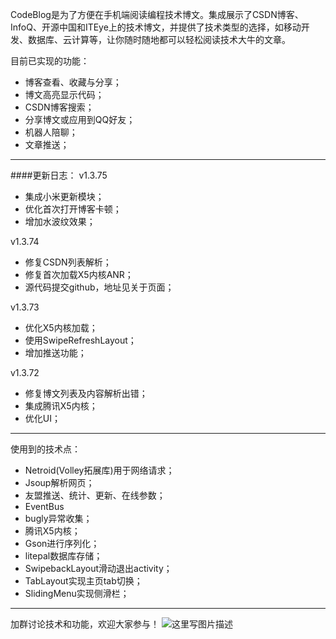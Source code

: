 CodeBlog是为了方便在手机端阅读编程技术博文。集成展示了CSDN博客、InfoQ、开源中国和ITEye上的技术博文，并提供了技术类型的选择，如移动开发、数据库、云计算等，让你随时随地都可以轻松阅读技术大牛的文章。

目前已实现的功能：
 - 博客查看、收藏与分享；
 - 博文高亮显示代码；
 - CSDN博客搜索；
 - 分享博文或应用到QQ好友；
 - 机器人陪聊；
 - 文章推送；

---
####更新日志：
v1.3.75
- 集成小米更新模块；
- 优化首次打开博客卡顿；
- 增加水波纹效果；

v1.3.74
- 修复CSDN列表解析；
- 修复首次加载X5内核ANR；
- 源代码提交github，地址见关于页面；

v1.3.73
- 优化X5内核加载；
- 使用SwipeRefreshLayout；
- 增加推送功能；

v1.3.72
- 修复博文列表及内容解析出错；
- 集成腾讯X5内核；
- 优化UI；


---
使用到的技术点：
 - Netroid(Volley拓展库)用于网络请求；
 - Jsoup解析网页；
 - 友盟推送、统计、更新、在线参数；
 - EventBus
 - bugly异常收集；
 - 腾讯X5内核；
 - Gson进行序列化；
 - litepal数据库存储；
 - SwipebackLayout滑动退出activity；
 - TabLayout实现主页tab切换；
 - SlidingMenu实现侧滑栏；

----------------
加群讨论技术和功能，欢迎大家参与！
![这里写图片描述](http://img.blog.csdn.net/20160817112120745)
